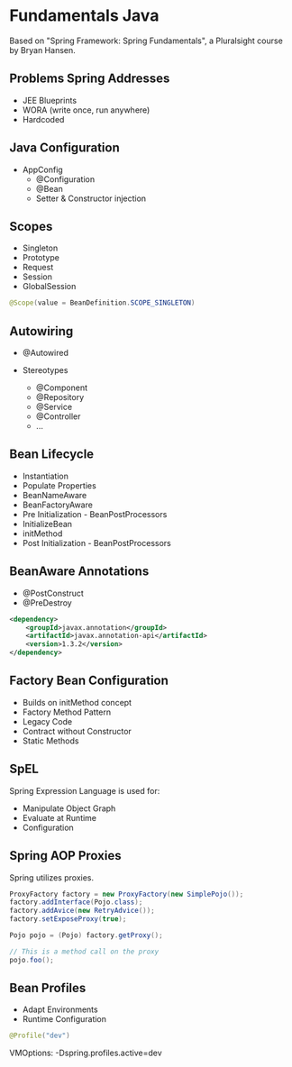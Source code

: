 # Fundamentals Java

Based on "Spring Framework: Spring Fundamentals", a Pluralsight course by Bryan Hansen.

## Problems Spring Addresses
- JEE Blueprints
- WORA (write once, run anywhere)
- Hardcoded

## Java Configuration

- AppConfig
  - @Configuration
  - @Bean    
  - Setter & Constructor injection

## Scopes
- Singleton
- Prototype
- Request
- Session
- GlobalSession

```java
@Scope(value = BeanDefinition.SCOPE_SINGLETON)
```

## Autowiring

- @Autowired

- Stereotypes
  - @Component
  - @Repository
  - @Service
  - @Controller
  - ...

## Bean Lifecycle

- Instantiation
- Populate Properties
- BeanNameAware
- BeanFactoryAware
- Pre Initialization - BeanPostProcessors
- InitializeBean
- initMethod
- Post Initialization - BeanPostProcessors

## BeanAware Annotations

- @PostConstruct
- @PreDestroy

```xml
<dependency>
    <groupId>javax.annotation</groupId>
    <artifactId>javax.annotation-api</artifactId>
    <version>1.3.2</version>
</dependency>
```

## Factory Bean Configuration

- Builds on initMethod concept
- Factory Method Pattern
- Legacy Code
- Contract without Constructor
- Static Methods

## SpEL

Spring Expression Language is used for:
- Manipulate Object Graph
- Evaluate at Runtime
- Configuration

## Spring AOP Proxies

Spring utilizes proxies.

```java
ProxyFactory factory = new ProxyFactory(new SimplePojo());
factory.addInterface(Pojo.class);
factory.addAvice(new RetryAdvice());
factory.setExposeProxy(true);

Pojo pojo = (Pojo) factory.getProxy();

// This is a method call on the proxy
pojo.foo();
```

## Bean Profiles

- Adapt Environments
- Runtime Configuration

```java
@Profile("dev")
```
VMOptions:
-Dspring.profiles.active=dev